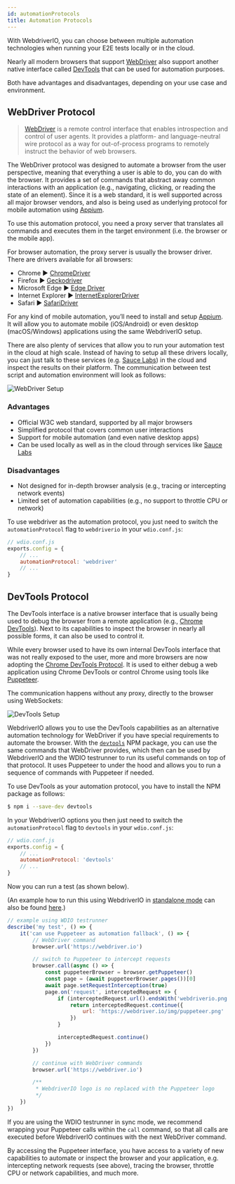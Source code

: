 ```yaml
---
id: automationProtocols
title: Automation Protocols
---
```


With WebdriverIO, you can choose between multiple automation technologies when running your E2E tests locally or in the cloud.

Nearly all modern browsers that support [WebDriver](https://w3c.github.io/webdriver/) also support another native interface called [DevTools](https://chromedevtools.github.io/devtools-protocol/) that can be used for automation purposes.

Both have advantages and disadvantages, depending on your use case and environment.

## WebDriver Protocol

> [WebDriver](https://w3c.github.io/webdriver/) is a remote control interface that enables introspection and control of user agents. It provides a platform- and language-neutral wire protocol as a way for out-of-process programs to remotely instruct the behavior of web browsers.

The WebDriver protocol was designed to automate a browser from the user perspective, meaning that everything a user is able to do, you can do with the browser. It provides a set of commands that abstract away common interactions with an application (e.g., navigating, clicking, or reading the state of an element). Since it is a web standard, it is well supported across all major browser vendors, and also is being used as underlying protocol for mobile automation using [Appium](http://appium.io).

To use this automation protocol, you need a proxy server that translates all commands and executes them in the target environment (i.e. the browser or the mobile app).

For browser automation, the proxy server is usually the browser driver. There are drivers  available for all browsers:

- Chrome ▶︎ [ChromeDriver](http://chromedriver.chromium.org/downloads)
- Firefox ▶︎ [Geckodriver](https://github.com/mozilla/geckodriver/releases)
- Microsoft Edge ▶︎ [Edge Driver](https://developer.microsoft.com/en-us/microsoft-edge/tools/webdriver/)
- Internet Explorer ▶︎ [InternetExplorerDriver](https://github.com/SeleniumHQ/selenium/wiki/InternetExplorerDriver)
- Safari ▶︎ [SafariDriver](https://developer.apple.com/documentation/webkit/testing_with_webdriver_in_safari)

For any kind of mobile automation, you’ll need to install and setup [Appium](http://appium.io). It will allow you to automate mobile (iOS/Android) or even desktop (macOS/Windows) applications using the same WebdriverIO setup.

There are also plenty of services that allow you to run your automation test in the cloud at high scale. Instead of having to setup all these drivers locally, you can just talk to these services (e.g. [Sauce Labs](https://saucelabs.com)) in the cloud and inspect the results on their platform. The communication between test script and automation environment will look as follows:

![WebDriver Setup](/img/webdriver.png)

### Advantages

- Official W3C web standard, supported by all major browsers
- Simplified protocol that covers common user interactions
- Support for mobile automation (and even native desktop apps)
- Can be used locally as well as in the cloud through services like [Sauce Labs](https://saucelabs.com)

### Disadvantages

- Not designed for in-depth browser analysis (e.g., tracing or intercepting network events)
- Limited set of automation capabilities (e.g., no support to throttle CPU or network)

To use webdriver as the automation protocol, you just need to switch the `automationProtocol` flag to `webdriverio` in your `wdio.conf.js`:
```js
// wdio.conf.js
exports.config = {
    // ...
    automationProtocol: 'webdriver'
    // ...
}
```

## DevTools Protocol

The DevTools interface is a native browser interface that is usually being used to debug the browser from a remote application (e.g., [Chrome DevTools](https://developers.google.com/web/tools/chrome-devtools/)). Next to its capabilities to inspect the browser in nearly all possible forms, it can also be used to control it.

While every browser used to have its own internal DevTools interface that was not really exposed to the user, more and more browsers are now adopting the [Chrome DevTools Protocol](https://chromedevtools.github.io/devtools-protocol/). It is used to either debug a web application using Chrome DevTools or control Chrome using tools like [Puppeteer](https://pptr.dev).

The communication happens without any proxy, directly to the browser using WebSockets:

![DevTools Setup](/img/devtools.png)

WebdriverIO allows you to use the DevTools capabilities as an alternative automation technology for WebDriver if you have special requirements to automate the browser. With the [`devtools`](https://www.npmjs.com/package/devtools) NPM package, you can use the same commands that WebDriver provides, which then can be used by WebdriverIO and the WDIO testrunner to run its useful commands on top of that protocol. It uses Puppeteer to under the hood and allows you to run a sequence of commands with Puppeteer if needed.

To use DevTools as your automation protocol, you have to install the NPM package as follows:

```sh
$ npm i --save-dev devtools
```

In your WebdriverIO options you then just need to switch the `automationProtocol` flag to `devtools` in your `wdio.conf.js`:

```js
// wdio.conf.js
exports.config = {
    // ...
    automationProtocol: 'devtools'
    // ...
}
```

Now you can run a test (as shown below).

(An example how to run this using WebdriverIO in [standalone mode](https://webdriver.io/docs/setuptypes.html#standalone-mode) can also be found [here](https://github.com/webdriverio/webdriverio/blob/master/examples/devtools/intercept.js).)

```js
// example using WDIO testrunner
describe('my test', () => {
    it('can use Puppeteer as automation fallback', () => {
        // WebDriver command
        browser.url('https://webdriver.io')

        // switch to Puppeteer to intercept requests
        browser.call(async () => {
            const puppeteerBrowser = browser.getPuppeteer()
            const page = (await puppeteerBrowser.pages())[0]
            await page.setRequestInterception(true)
            page.on('request', interceptedRequest => {
                if (interceptedRequest.url().endsWith('webdriverio.png')) {
                    return interceptedRequest.continue({
                        url: 'https://webdriver.io/img/puppeteer.png'
                    })
                }

                interceptedRequest.continue()
            })
        })

        // continue with WebDriver commands
        browser.url('https://webdriver.io')

        /**
         * WebdriverIO logo is no replaced with the Puppeteer logo
         */
    })
})
```

If you are using the WDIO testrunner in sync mode, we recommend wrapping your Puppeteer calls within the `call` command, so that all calls are executed before WebdriverIO continues with the next WebDriver command.

By accessing the Puppeteer interface, you have access to a variety of new capabilities to automate or inspect the browser and your application, e.g. intercepting network requests (see above), tracing the browser, throttle CPU or network capabilities, and much more.
